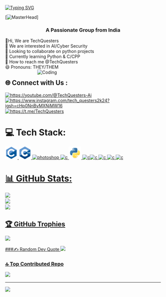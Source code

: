 [![Typing SVG](https://readme-typing-svg.demolab.com?font=Fira+Code&pause=1000&random=false&width=435&lines=We++are+TechQuesters;Welcome+To+My+Github+Profile)](https://git.io/typing-svg)

[![MasterHead](https://miro.medium.com/v2/resize:fit:1400/1*4qFMO_vNEeWy9qjvE-HP4Q.png)]

<h3 align="center">A Passionate Group from India</h3>
👋Hi, We are TechQuesters<br>🔭 We are interested in AI/Cyber Security<br>👯 Looking to collaborate on python projects<br>🌱 Currently learning Python & C/CPP<br>💬 How to reach me @TechQuesters<br>😄 Pronouns: THEY/THEM

<img align="right" alt="Coding" width="400" src="https://cdn.dribbble.com/users/2131993/screenshots/4948736/thoughtworks-gif_dribbble.gif">


## 🌐 Connect with Us :
<p align="left">
<a href="https://https://https://www.youtube.com/@TechQuesters-Ai" target="blank"><img align="center" src="https://raw.githubusercontent.com/rahuldkjain/github-profile-readme-generator/master/src/images/icons/Social/youtube.svg" alt="https://youtube.com/@TechQuesters-Ai" height="30" width="40" /></a>
<a href="https://www.instagram.com/tech_questers2k24?igsh=cHp0NnByMXNiMW16" target="blank"><img align="center" src="https://raw.githubusercontent.com/rahuldkjain/github-profile-readme-generator/master/src/images/icons/Social/instagram.svg" alt="https://www.instagram.com/tech_questers2k24?igsh=cHp0NnByMXNiMW16" height="30" width="40" /></a>
<a href="https://t.me/TechQuesters" target="blank"><img align="center" src="https://www.svgrepo.com/show/452115/telegram.svg" alt="https://t.me/TechQuesters" height="30" width="40" /></a>

# 💻 Tech Stack:
</a> <a href="https://www.cprogramming.com/" target="_blank" rel="noreferrer"> <img src="https://raw.githubusercontent.com/devicons/devicon/master/icons/c/c-original.svg" alt="c" width="40" height="40"/> </a> <a href="https://www.w3schools.com/cpp/" target="_blank" rel="noreferrer"> <img src="https://raw.githubusercontent.com/devicons/devicon/master/icons/cplusplus/cplusplus-original.svg" alt="cplusplus" width="40" height="40"/>  </a> <a href="https://www.photoshop.com/en" target="_blank" rel="noreferrer"> <img src="https://cdn.jsdelivr.net/gh/devicons/devicon@latest/icons/photoshop/photoshop-original.svg" alt="photoshop" width="40" height="40"/> </a> <a href="https://www.canva.com/" target="_blank" rel="noreferrer"> <img src="https://cdn.jsdelivr.net/gh/devicons/devicon@latest/icons/canva/canva-original.svg" 
alt="c" width="40" height="40"/> </a> <a href="https://www.python.org" target="_blank" rel="noreferrer"> <img src="https://raw.githubusercontent.com/devicons/devicon/master/icons/python/python-original.svg" alt="python" width="40" height="40"/> </a> <a href="https://www.html5.com/" target="_blank" rel="noreferrer"> <img src="https://cdn.jsdelivr.net/gh/devicons/devicon@latest/icons/html5/html5-original-wordmark.svg" alt="c" width="40" height="40"/><img src="https://upload.wikimedia.org/wikipedia/commons/thumb/3/3d/CSS.3.svg/1200px-CSS.3.svg.png" alt="c" width="40" height="40"/> <img src="https://b.kisscc0.com/20180815/zlq/kisscc0-computer-icons-logo-brand-javascript-angle-js-5b741783856f77.0690615715343348515466.png" alt="c" width="35" height="35"/>
<img src="https://toppng.com/uploads/preview/mysql-logo-png-design-11660514445cpg7ofmygf.png" alt="c" width="35" height="35"/>
<img src="https://git-scm.com/images/logos/downloads/Git-Icon-1788C.png" alt="c" width="35" height="35"/>

# 📊 GitHub Stats:
![](https://github-readme-stats.vercel.app/api?username=TechQuesters&theme=radical&hide_border=false&include_all_commits=false&count_private=false)<br/>
![](https://github-readme-streak-stats.herokuapp.com/?user=TechQuesters&theme=radical&hide_border=false)<br/>
![](https://github-readme-stats.vercel.app/api/top-langs/?username=TechQuesters&theme=radical&hide_border=false&include_all_commits=false&count_private=false&layout=compact)

## 🏆 GitHub Trophies
![](https://github-profile-trophy.vercel.app/?username=TechQuesters&theme=radical&no-frame=false&no-bg=true&margin-w=4)

###✍️ Random Dev Quote
![](https://quotes-github-readme.vercel.app/api?type=horizontal&theme=radical)

### 🔝 Top Contributed Repo
![](https://github-contributor-stats.vercel.app/api?username=TechQuesters&limit=5&theme=radical&combine_all_yearly_contributions=true)

---
[![](https://visitcount.itsvg.in/api?id=TechQuesters&icon=0&color=0)](https://visitcount.itsvg.in)

<!-- Proudly created with GPRM ( https://gprm.itsvg.in ) -->
